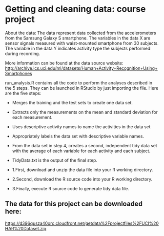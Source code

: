 # Getting and cleaning data: course project

About the data:
The data represent data collected from the accelerometers from the Samsung Galaxy S smartphone. The variables in the data X are sensor signals measured with waist-mounted smartphone from 30 subjects. The variable in the data Y indicates activity type the subjects performed during recording.

More information can be found at the data source website: http://archive.ics.uci.edu/ml/datasets/Human+Activity+Recognition+Using+Smartphones


run_analysis.R contains all the code to perform the analyses described in the 5 steps. They can be launched in RStudio by just importing the file. Here are the five steps:

- Merges the training and the test sets to create one data set.
- Extracts only the measurements on the mean and standard deviation for each measurement.
- Uses descriptive activity names to name the activities in the data set
- Appropriately labels the data set with descriptive variable names.
- From the data set in step 4, creates a second, independent tidy data set with the average of each variable for each activity and each subject.
- TidyData.txt is the output of the final step.


 - 1.First, download and unzip the data file into your R working directory.
 - 2.Second, download the R source code into your R working directory.
 - 3.Finally, execute R source code to generate tidy data file.

 ## The data for this project can be downloaded here:
https://d396qusza40orc.cloudfront.net/getdata%2Fprojectfiles%2FUCI%20HAR%20Dataset.zip
